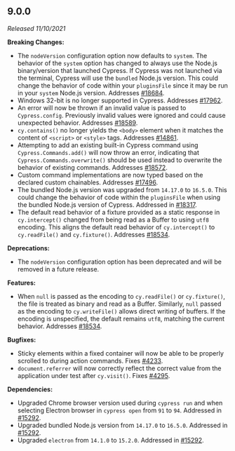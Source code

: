 ## 9.0.0

_Released 11/10/2021_

**Breaking Changes:**

- The `nodeVersion` configuration option now defaults to `system`. The behavior
  of the `system` option has changed to always use the Node.js binary/version
  that launched Cypress. If Cypress was not launched via the terminal, Cypress
  will use the `bundled` Node.js version. This could change the behavior of code
  within your `pluginsFile` since it may be run in your `system` Node.js
  version. Addresses
  [#18684](https://github.com/cypress-io/cypress/issues/18684).
- Windows 32-bit is no longer supported in Cypress. Addresses
  [#17962](https://github.com/cypress-io/cypress/issues/17962).
- An error will now be thrown if an invalid value is passed to `Cypress.config`.
  Previously invalid values were ignored and could cause unexpected behavior.
  Addresses [#18589](https://github.com/cypress-io/cypress/pull/18589).
- `cy.contains()` no longer yields the `<body>` element when it matches the
  content of `<script>` or `<style>` tags. Addresses
  [#14861](https://github.com/cypress-io/cypress/issues/14861).
- Attempting to add an existing built-in Cypress command using
  `Cypress.Commands.add()` will now throw an error, indicating that
  `Cypress.Commands.overwrite()` should be used instead to overwrite the
  behavior of existing commands. Addresses
  [#18572](https://github.com/cypress-io/cypress/issues/18572).
- Custom command implementations are now typed based on the declared custom
  chainables. Addresses
  [#17496](https://github.com/cypress-io/cypress/pull/17496).
- The bundled Node.js version was upgraded from `14.17.0` to `16.5.0`. This
  could change the behavior of code within the `pluginsFile` when using the
  bundled Node.js version of Cypress. Addressed in
  [#18317](https://github.com/cypress-io/cypress/pull/18317).
- The default read behavior of a fixture provided as a static response in
  `cy.intercept()` changed from being read as a Buffer to using `utf8` encoding.
  This aligns the default read behavior of `cy.intercept()` to `cy.readFile()`
  and `cy.fixture()`. Addresses
  [#18534](https://github.com/cypress-io/cypress/issues/18534).

**Deprecations:**

- The `nodeVersion` configuration option has been deprecated and will be removed
  in a future release.

**Features:**

- When `null` is passed as the encoding to `cy.readFile()` or `cy.fixture()`,
  the file is treated as binary and read as a Buffer. Similarly, `null` passed
  as the encoding to `cy.writeFile()` allows direct writing of buffers. If the
  encoding is unspecified, the default remains `utf8`, matching the current
  behavior. Addresses
  [#18534](https://github.com/cypress-io/cypress/issues/18534).

**Bugfixes:**

- Sticky elements within a fixed container will now be able to be properly
  scrolled to during action commands. Fixes
  [#4233](https://github.com/cypress-io/cypress/issues/4233).
- `document.referrer` will now correctly reflect the correct value from the
  application under test after `cy.visit()`. Fixes
  [#4295](https://github.com/cypress-io/cypress/issues/4295).

**Dependencies:**

- Upgraded Chrome browser version used during `cypress run` and when selecting
  Electron browser in `cypress open` from `91` to `94`. Addressed in
  [#15292](https://github.com/cypress-io/cypress/pull/18317).
- Upgraded bundled Node.js version from `14.17.0` to `16.5.0`. Addressed in
  [#15292](https://github.com/cypress-io/cypress/pull/18317).
- Upgraded `electron` from `14.1.0` to `15.2.0`. Addressed in
  [#15292](https://github.com/cypress-io/cypress/pull/18317).
